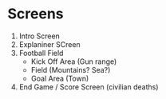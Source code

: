 
# Screens
1. Intro Screen
2. Explaniner SCreen
3. Football Field
    - Kick Off Area (Gun range)
    - Field (Mountains? Sea?)
    - Goal Area (Town)
4. End Game / Score Screen (civilian deaths)



